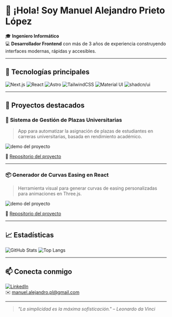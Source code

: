 # 👋 ¡Hola! Soy Manuel Alejandro Prieto López

🎓 **Ingeniero Informático**  
💻 **Desarrollador Frontend** con más de 3 años de experiencia construyendo interfaces modernas, rápidas y accesibles.

---

## 🚀 Tecnologías principales

![Next.js](https://img.shields.io/badge/-Next.js-000?logo=nextdotjs&logoColor=white)
![React](https://img.shields.io/badge/-React-61DAFB?logo=react&logoColor=black)
![Astro](https://img.shields.io/badge/-Astro-1A1A1A?logo=astro&logoColor=white)
![TailwindCSS](https://img.shields.io/badge/-TailwindCSS-06B6D4?logo=tailwindcss&logoColor=white)
![Material UI](https://img.shields.io/badge/-Material%20UI-007FFF?logo=mui&logoColor=white)
![shadcn/ui](https://img.shields.io/badge/-shadcn/ui-black?logo=vercel&logoColor=white)

---

## 🧩 Proyectos destacados

### 🎯 **Sistema de Gestión de Plazas Universitarias**
> App para automatizar la asignación de plazas de estudiantes en carreras universitarias, basada en rendimiento académico.

![demo del proyecto](https://via.placeholder.com/600x300.png?text=Demo+del+proyecto)

🔗 [Repositorio del proyecto](https://github.com/tu-usuario/nombre-del-proyecto)

---

### 📦 **Generador de Curvas Easing en React**
> Herramienta visual para generar curvas de easing personalizadas para animaciones en Three.js.

![demo del proyecto](https://via.placeholder.com/600x300.png?text=Easing+Curve+Generator)

🔗 [Repositorio del proyecto](https://github.com/tu-usuario/easing-curve-generator)

---

## 📈 Estadísticas

![GitHub Stats](https://github-readme-stats.vercel.app/api?username=manuelprieto&show_icons=true&theme=radical)
![Top Langs](https://github-readme-stats.vercel.app/api/top-langs/?username=manuelprieto&layout=compact&theme=radical)

---

## 📫 Conecta conmigo

[![LinkedIn](https://img.shields.io/badge/-LinkedIn-blue?logo=linkedin)](https://www.linkedin.com/in/tu-linkedin/)  
✉️ manuel.alejandro.pl@gmail.com

---

> *"La simplicidad es la máxima sofisticación." – Leonardo da Vinci*

